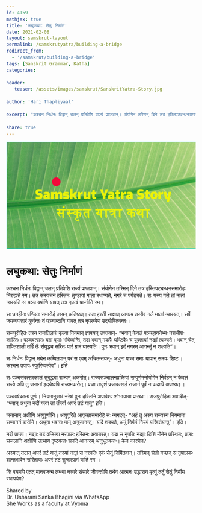 ```yaml
---
id: 4159    
mathjax: true    
title: 'लघुकथा: सेतुः निर्माणं'    
date: 2021-02-08    
layout: samskrut-layout 
permalink: /samskrutyatra/building-a-bridge
redirect_from: 
  - '/samskrut/building-a-bridge'
tags: [Sanskrit Grammar, Katha]    
categories:    
    
header:    
   teaser: /assets/images/samskrut/SanskritYatra-Story.jpg    
    
author: 'Hari Thapliyaal'    
    
excerpt: "कश्चन निर्धनः विद्वान् चलन् प्रतिवेशि राज्यं प्राप्तवान्। संयोगेन तस्मिन् दिने तत्र हस्तिपटबन्धनसमारोहः निरुह्यते स्म। तत्र कस्यचन हस्तिनः तुण्डायां माला स्थाप्यते, नगरे च पर्यट्यते। सः यस्य गले तां मालां न्यस्यति सः पञ्च वर्षाणि यावत् तत्र नृपत्वं प्राप्नोति स्म। सः धनहीनः पण्डितः"
    
share: true    
---
```

![](/assets/images/samskrut/SanskritYatra-Story.jpg)    
    
# लघुकथा: सेतुः निर्माणं    
    
कश्चन निर्धनः विद्वान् चलन् प्रतिवेशि राज्यं प्राप्तवान्। संयोगेन तस्मिन् दिने तत्र हस्तिपटबन्धनसमारोहः निरुह्यते स्म। तत्र कस्यचन हस्तिनः तुण्डायां माला स्थाप्यते, नगरे च पर्यट्यते। सः यस्य गले तां मालां न्यस्यति सः पञ्च वर्षाणि यावत् तत्र नृपत्वं प्राप्नोति स्म।    
    
सः धनहीनः पण्डितः समारोहं पश्यन् अतिष्ठत्। ततः हस्ती साक्षात् आगत्य तस्यैव गले मालां न्यास्यत्। सर्वे जयजयकारं कुर्वन्तः तं पञ्चाब्दानि यावत् तत्र नृपरूपेण उद्घोषितवन्तः।    
    
राजपुरोहितः तस्य राजतिलकं कृत्वा नियमान् ज्ञापयन् उक्तवान्- “भवान् केवलं पञ्चहायनेभ्यः नराधीशः कारितः। पञ्चवत्सराः यदा पूर्णाः भविष्यन्ति, तदा भवान् मकरैः घण्टिकैः च युक्तायां नद्यां त्यज्यते। भवान् चेत् शक्तिशाली तर्हि तैः संयुद्ध्य सरितः पारं ग्रामं यास्यति। पुनः भवान् इदं नगरम् आगन्तुं न शक्ष्यति”।    
    
सः निर्धनः विद्वान् भयेन कम्पितवान् परं स एवम् अचितन्तयत्- अधुना पञ्च समाः यावान् समयः शिष्टः। कश्चन उपायः स्फुरिष्यत्येव”। इति    
    
सः पञ्चसंवत्सरकालं सुबुद्ध्या राज्यम् अकरोत्। राज्यसञ्चालनप्रक्रियां सम्पूर्णमनोयोगेन निर्वहन् न केवलं राज्ये अपि तु जनानां हृदयेष्वपि राज्यमकरोत्। प्रजा तादृशं प्रजावत्सलं राजानं पूर्वं न कदापि अपश्यत् ।    
    
पञ्चवर्षकालः पूर्णः। नियमानुसारं नरेशं पुनः हस्तिनि अपावेश्य शोभायात्रा प्रारब्धा। राजपुरोहितः अवादीत्- “भवान् अधुना नदीं गत्वा तां तीर्त्वा अपरं तटं यातु” इति।    
    
जनानाम् अक्षीणि अश्रुपूर्णानि। अश्रुपूरिते आपृच्छासमारोहे सः न्यगदत्- “अहं तु अस्य राज्यस्य नियमानां सम्माननं करोमि। अधुना भवन्तः माम् अनुजानन्तु। यदि शक्यते, अमुं निर्ममं नियमं परिवर्तयन्तु”। इति।    
    
नदी प्राप्ता। नद्याः तटं व्रजित्वा नरपालः हस्तिनः अवातरत्। यदा स नृपतिः नद्याः दिशि मौनेन प्रस्थितः, प्रजाः सजलानि अक्षीणि उत्थाय दृष्टवन्तः सपदि आनन्दम् अनुभूतवन्तः। केन कारणेन?    
    
अस्मात् तटात् अपरं तटं यातुं तस्यां नद्यां स नरपतिः एकं सेतुं निर्मितवान्। तस्मिन् सेतौ गच्छन् स नृपालकः शान्तभावेन सरितायाः अपरं तटं सुन्दरग्रामं याति स्म ।    
    
किं वयमपि एतत् मानवजन्म लब्ध्वा नश्वरे संसारे जीवन्तोपि तथैव आत्मनः उद्धाराय मृत्युं तर्तुं सेतुं निर्मीय स्थापयेम?    
    
Shared by    
Dr. Usharani Sanka Bhagini via WhatsApp    
She Works as a faculty at [Vyoma](https://www.sanskritfromhome.in/)    
    

